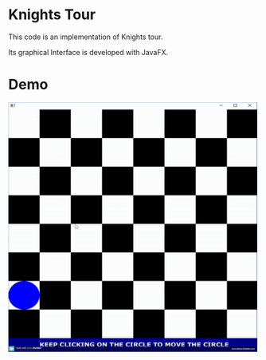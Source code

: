 # Knights Tour
This code is an implementation of Knights tour.</br>

Its graphical Interface is developed with JavaFX.

# Demo
<img src="https://github.com/taravatp/Knights-tour/blob/main/demo.gif" width="500" height="500">

